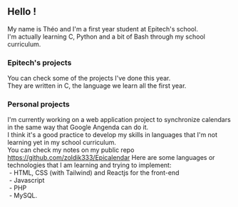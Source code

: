 ## Hello !

My name is Théo and I'm a first year student at Epitech's school.  
I'm actually learning C, Python and a bit of Bash through my school curriculum.  

### Epitech's projects

You can check some of the projects I've done this year.  
They are written in C, the language we learn all the first year.    

### Personal projects

I'm currently working on a web application project to synchronize calendars in the same way that Google Angenda can do it.  
I think it's a good practice to develop my skills in languages that I'm not learning yet in my school curriculum.  
You can check my notes on my public repo https://github.com/zoldik333/Epicalendar
Here are some languages or technologies that I am learning and trying to implement:  
&nbsp;- HTML, CSS (with Tailwind) and Reactjs for the front-end  
&nbsp;- Javascript  
&nbsp;- PHP  
&nbsp;- MySQL.    
